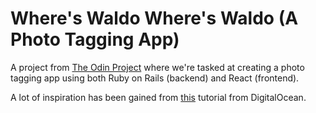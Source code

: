 # Where's Waldo Where's Waldo (A Photo Tagging App) 

A project from [The Odin Project](https://www.theodinproject.com) where we're tasked at creating a photo tagging app using both Ruby on Rails (backend) and React (frontend).

A lot of inspiration has been gained from [this](https://www.digitalocean.com/community/tutorials/how-to-set-up-a-ruby-on-rails-v7-project-with-a-react-frontend-on-ubuntu-20-04) tutorial from DigitalOcean.